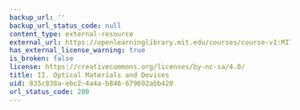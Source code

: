 ```yaml
---
backup_url: ''
backup_url_status_code: null
content_type: external-resource
external_url: https://openlearninglibrary.mit.edu/courses/course-v1:MITx+3.15.2x+2T2017/about
has_external_license_warning: true
is_broken: false
license: https://creativecommons.org/licenses/by-nc-sa/4.0/
title: II. Optical Materials and Devices
uid: 835c838a-ebc2-4a4a-b846-679692abb420
url_status_code: 200
---
```

